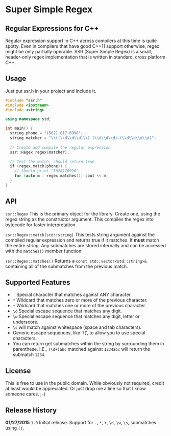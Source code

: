 # Super Simple Regex
## Regular Expressions for C++

Regular expression support in C++ across compilers at this time is quite spotty. Even in compilers that have good C++11 support otherwise, regex might be only partially operable. SSR (Super Simple Regex) is a small, header-only regex implementation that is written in standard, cross platform C++.

## Usage

Just put ssr.h in your project and include it.

```cpp
#include "ssr.h"
#include <iostream>
#include <string>

using namespace std;

int main() {
  string phone = "(502) 817-6990";
  string matcher = "\\((\\d\\d\\d)\\) (\\d\\d\\d)-(\\d\\d\\d\\d)";
  
  // Create and compile the regular expression
  ssr::Regex regex(matcher);

  // Test the match, should return true
  if (regex.match(phone)) {
    // Should print "5028176990"
    for (auto m : regex.matches()) cout << m;
  }
}
```

## API

`ssr::Regex` This is the primary object for the library. Create one, using the regex string as the constructor argument. This compiles the regex into bytecode for faster interpretation.

`ssr::Regex::match(std::string)` This tests string argument against the compiled regular expression and returns true if it matches. It **must** match the entire string. Any submatches are stored internally and can be accessed with the `matches()` member function.

`ssr::Regex::matches()` Returns a `const std::vector<std::string>&` containing all of the submatches from the previous match.

## Supported Features

* `.` Special character that matches against ANY character.
* `*` Wildcard that matches zero or more of the previous character.
* `+` Wildcard that matches one or more of the previous character.
* `\d` Special escape sequence that matches any digit.
* `\w` Special escape sequence that matches any digit, letter or underscore.
* `\s` will match against whitespace (space and tab characters).
* Generic escape sequences, like '\\(', to allow you to use special characters.
* You can return get submatches within the string by surrounding them in parenthese. I.E., `(\d+)abc` matched against `1234abc` will return the submatch `1234`.

## License

This is free to use in the public domain. While obviously not required, credit at least would be appreciated. Or just drop me a line so that I know someone cares. ;-)

## Release History

**01/27/2015** `1.0` Initial release. Support for `.`, `*`, `+`, `\d`, `\w`, `\s`, submatches using `()`.
